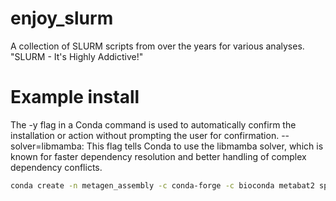# enjoy_slurm
A collection of SLURM scripts from over the years for various analyses. "SLURM - It's Highly Addictive!"


# Example install
The -y flag in a Conda command is used to automatically confirm the installation or action without prompting the user for confirmation. 
--solver=libmamba: This flag tells Conda to use the libmamba solver, which is known for faster dependency resolution and better handling of complex dependency conflicts.

```bash
conda create -n metagen_assembly -c conda-forge -c bioconda metabat2 spades gtdbtk=2.4.0 --solver=libmamba -y
```
